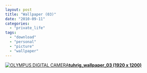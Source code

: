 ```yaml
---
layout: post
title: "Wallpaper (03)"
date: "2010-09-11"
categories: 
  - "private_life"
tags: 
  - "download"
  - "personal"
  - "picture"
  - "wallpaper"
---
```


[![](images/tuhrig_wallpaper_03-300x187.jpg "OLYMPUS DIGITAL CAMERA")**tuhrig\_wallpaper\_03 (1920 x 1200)**](http://tuhrig.de/wp-content/uploads/tuhrig_wallpaper_03.jpg)
